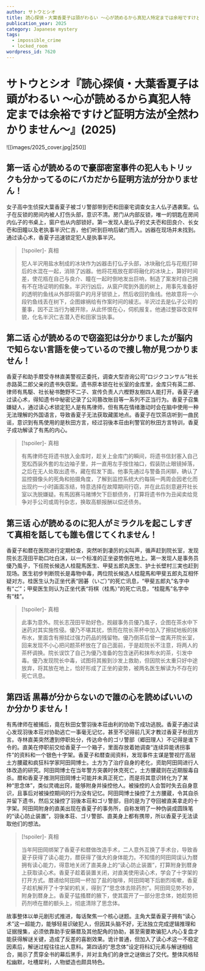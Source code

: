 ```yaml
---
author: サトウとシオ
title: 読心探偵・大葉香夏子は頭がわるい ～心が読めるから真犯人特定までは余裕ですけど証明方法が全然わかりません～
publication_year: 2025
category: Japanese mystery
tags:
  - impossible_crime
  - locked_room
wordpress_id: 7620
---
```


# サトウとシオ『読心探偵・大葉香夏子は頭がわるい ～心が読めるから真犯人特定までは余裕ですけど証明方法が全然わかりません～』(2025)

![[images/2025_cover.jpg|250]]

## 第一话 心が読めるので豪邸密室事件の犯人もトリックも分かってるのにバカだから証明方法が分かりません！

女子高中生侦探大葉香夏子被ゴリ警部带到壱和田豪宅调查女主人仏子遇袭案。仏子在反锁的房间内被人打伤头部，意识不清。房门从内部反锁，唯一的钥匙在房间内仏子的书桌上，窗户也从内部锁好。第一发现人是仏子的丈夫壱和田良介、长女壱和田瞳以及老执事半沢仁吉，他们听到巨响后破门而入。凶器在现场并未找到。通过读心术，香夏子迅速锁定犯人是执事半沢。

> [!spoiler]- 真相
> 
> 犯人半沢用盐水制成的冰块作为凶器击打仏子头部，冰块融化后与花瓶打碎后的水混在一起，消除了凶器。他将花瓶放在即将融化的冰块上，算好时间差，使花瓶在自己与良介、瞳在一起时倒地发出巨响，制造了案发时自己拥有不在场证明的假象。半沢行凶后，从窗户爬到外面的树上，用事先准备好的透明钓鱼线从外部将窗户的月牙锁锁上，然后收回钓鱼线。他故意将一小段钓鱼线丢在树下，企图嫁祸给有作案时间的綾志。半沢过去是仏子公司的董事，因不正当行为被开除，从此怀恨在心，伺机报复。他通过整容改变样貌，化名半沢仁吉潜入壱和田家当执事。

## 第二话 心が読めるので窃盗犯は分かりましたが脳内で知らない言語を使っているので捜し物が見つかりません！

香夏子和助手暦受寺林直美警视正委托，调查大型咨询公司“ロジクコンサル”社长赤路英二郎父亲的遗书失窃案。遗书原本锁在社长室的金库里，金库只有英二郎、律师有馬駆、社长秘书艶野不二子、宣传负责人六樫野友樹四人能打开。香夏子通过读心术，得知遗书中秘密记录了公司篡改账目等一系列不正当行为。香夏子召集嫌疑人，通过读心术锁定犯人是有馬律师，但有馬在情绪激动时会在脑中使用一种无法理解的外国语言，导致香夏子无法获取藏匿地点。香夏子在饮茶店听到一曲民谣，意识到有馬使用的是秋田方言，经过羽後本荘由利警官的秋田方言特训，香夏子成功解读了有馬的内心。

> [!spoiler]- 真相
> 
> 有馬律师在将遗书放入金库时，趁关上金库门的瞬间，将遗书信封塞入自己宽松西装外套的左边袖子里，并一直用左手按住袖口，假装防止眼镜掉落，之后在无人处取出遗书，藏在假发下面。他事先通过与警备员闲聊，确认了监控摄像头的死角和拍摄角度，了解到监控系统大约每隔一两周会因老化而出现约一小时画面冻结，特意选择在故障期间行窃，并在此后刻意避开社长室以洗脱嫌疑。有馬因赛马赌博欠下巨额债务，打算将遗书作为丑闻卖给竞争对手公司或周刊杂志，换取高额报酬以偿还债务。

## 第三话 心が読めるのに犯人がミラクルを起こしすぎて真相を話しても誰も信じてくれません！

香夏子和暦在医院进行定期检查，突然听到凄厉的尖叫声，循声赶到院长室，发现院长志茂田平助口吐白沫，以一个标准的正坐姿势倒在地上。第一发现人是事务员優乃風子，下任院长候选人桂龍馬医生、甲斐五郎丸医生、护士长壁村三実也赶到现场。医生初步判断院长是毒物中毒，两位院长候选人桂龍馬和甲斐五郎丸互相怀疑对方。桂医生认为正坐代表“囲碁（いご）”的死亡讯息，“甲斐五郎丸”名字中有“ご”；甲斐医生则认为正坐代表“将棋（桂馬）”的死亡讯息，“桂龍馬”名字中有“桂”。

> [!spoiler]- 真相
> 
> 此事为意外。院长志茂田平助好色，觊觎事务员優乃風子，企图在茶水中下迷药对其实施性侵。優乃不堪其扰，愤而在院长茶杯中加入了擦拭地板的抹布水，里面含有擦拭过强力药品的残留物。優乃倒茶后曾一度离开院长室，回来发现不小心把问题茶杯放在了自己面前，于是趁院长不注意，将两人的茶杯调换。院长误饮了自己为優乃准备的包含迷药和抹布水的茶，引发中毒。優乃发现院长中毒，试图将其搬到沙发上救助，但因院长太重只好中途放弃，将其放在地上，恰好形成了正坐的姿势，被两名医生解读为不存在的死亡讯息。

## 第四话 黒幕が分からないので誰の心を読めばいいのか分かりません！

有馬律师在被捕后，竟在秋田女警羽後本荘由利的协助下成功逃脱。香夏子通过读心发现羽後本荘对协助逃亡一事毫无记忆，甚至不记得前几天才教过香夏子秋田方言。寺林直美突然遭到停职处分，传达命令的ゴリ警部（郷田理人）不记得是谁下令的。直美在停职前交给香夏子一个箱子，里面存放着她调查“连续异能诱拐事件”的资料和一个银色十字架。香夏子和暦查阅资料，发现事件主谋是警视厅高层土方腰蔵和疯狂科学家阿田岡博士。土方为了治疗自身的老化，资助阿田岡进行人体改造的研究。阿田岡博士在当年警方突袭时休克死亡，土方腰蔵则在近期服毒自杀。暦和香夏子推测阿田岡博士可能并未真正死亡，而是将其意识转化为了某种“思念体”，类似灵魂出窍，能够附身并操控他人。被操控的人会暂时失去自身意识，且事后对被操控期间的行为没有记忆。阿田岡博士操控了土方腰蔵，令其自杀并留下遗书，然后又操控了羽後本荘和ゴリ警部，目的是为了夺回被直美拿走的十字架。阿田岡附身的直美出现在香夏子的事务所，自称发明了一种伪装成圆珠笔的“读心防止装置”，羽後本荘、ゴリ警部、直美身上都有携带，所以香夏子无法读取他们的想法。

> [!spoiler]- 真相
> 
> 当年阿田岡绑架了香夏子和暦做改造手术，二人意外互换了手术台，导致香夏子获得了读心能力，暦获得了强大的身体能力。不知情的阿田岡误认为暦拥有读心能力，得意地关闭了直美身上的“读心防止装置”，打算附身到暦身上获取读心术。香夏子趁着装置关闭，对直美使用读心术，学会了十字架的打开方式。暦递给阿田岡一杯加了盐的咖啡，阿田岡喝下后剧烈咳嗽，香夏子趁机解开了十字架的机关，得到了“思念体去除药剂”。阿田岡见势不妙，附身到暦身上。香夏子猛搔暦的腋下，使其震开了一部分思念体，她趁势把药剂喷在暦的额头上，彻底清除了思念体。

故事整体以单元剧形式推进，每话聚焦一个核心谜题。主角大葉香夏子拥有“读心术”这一超能力，能够轻易识破犯人，但因其头脑不好，无法独立完成逻辑推理和证据搜集，必须依靠助手安藤暦及其他配角的协助，甚至需要欺骗犯人内心复盘才能获得解谜关键，造成了反差的喜剧效果。诡计普通，但加入了读心术这一不稳定因素后，解谜过程往往出人意料。第四话的“思念体”设定将科幻元素与解谜相结合，揭示了贯穿全书的幕后黑手，并对主角们的身世之谜做出了交代。整体风格轻松幽默，吐槽犀利，人物塑造也颇具特色。
